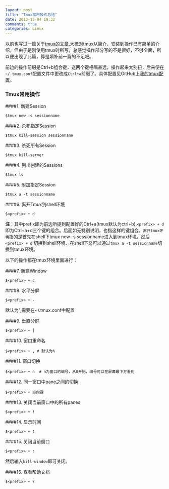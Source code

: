 ```yaml
---
layout: post
title: "Tmux常用操作总结"
date: 2013-12-04 19:32
comments: true
categories: Linux
---
```

以前也写过一篇关于[tmux的文章][1],大概对tmux从简介、安装到操作已有简单的介绍，但由于是刚使用tmux时所写，总感觉操作部分写的不是很好，不够全面，所以便出现了此篇，算是填补前一篇的不足吧。

前边的操作前缀是Ctrl+b组合键，这两个键相隔甚远，操作起来太别扭，后来便在`~/.tmux.conf`配置文件中更改成`Ctrl+a`前缀了。具体配置见GitHub上[我的tmux配置][2]。

### **Tmux常用操作**

####1. 新建Session

```
$tmux new -s sessionname
```

####2. 杀死指定Session

<!-- more -->

```
$tmux kill-session sessionname
```

####3. 杀死所有Session

```
$tmux kill-server
```

####4. 列出创建的Sessions

```
$tmux ls
```

####5. 附加指定Session

```
$tmux a -t sessionname
```

####6. 离开Tmux到shell环境

```
$<prefix> + d
```

**注**：其中prefix即为前边所提到配置好的Ctrl+a(tmux默认为ctrl+b),`<prefix> + d` 即为Ctrl+a+d三个键的组合。后面如无特别说明，也指这样的键组合。`离开tmux环境`指的是首先在shell下tmux new -s sessionname进入到tmux环境，然后`<prefix> + d` 切换到shell环境，在shell下又可以通过`tmux a -t sessionname`切换到tmux环境。

以下的操作都在tmux环境里面进行：

####7. 新建Window

```
$<prefix> + c
```

####8. 水平分屏

```
$<prefix> + -
```
默认为",需要在~/.tmux.conf中配置

####9. 垂直分屏

```
$<prefix> + |
```

####10. 窗口重命名

```
$<prefix> + , # 默认为%
```

####11. 窗口切换

```
$<prefix> + n  # n为窗口的编号，从0开始，编号可以在屏幕最下方看到
```

####12. 同一窗口中pane之间的切换

```
$<prefix> + 方向键
```

####13. 关闭当前窗口中的所有panes

```	
$<prefix> + !
```

####14. 显示时间

```
$<prefix> + t
```

####15. 关闭当前窗口

```
$<prefix> + : 
```	
然后输入`kill-window`即可关闭。

####16. 查看帮助文档

```
$<prefix> + ?
```

[1]: http://xautjzd.github.io/blog/2013/08/08/tmux-use-and-configuration/
[2]: https://github.com/xautjzd/dotvim

